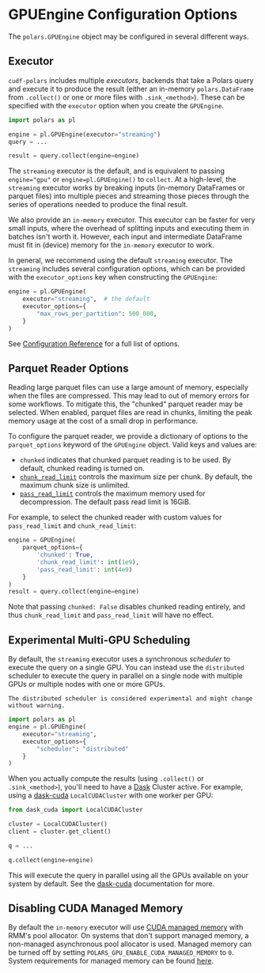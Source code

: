 # GPUEngine Configuration Options

The `polars.GPUEngine` object may be configured in several different ways.

## Executor

`cudf-polars` includes multiple *executors*, backends that take a Polars query and execute it to produce the result (either an in-memory `polars.DataFrame` from `.collect()` or one or more files with `.sink_<method>`). These can be specified with the `executor` option when you create the `GPUEngine`.

```python
import polars as pl

engine = pl.GPUEngine(executor="streaming")
query = ...

result = query.collect(engine=engine)
```

The `streaming` executor is the default, and is equivalent to passing
`engine="gpu"` or `engine=pl.GPUEngine()` to `collect`. At a high-level, the
`streaming` executor works by breaking inputs (in-memory DataFrames or parquet
files) into multiple pieces and streaming those pieces through the series of
operations needed to produce the final result.

We also provide an `in-memory` executor. This executor can be faster for very
small inputs, where the overhead of splitting inputs and executing them in
batches isn't worth it. However, each input and intermediate DataFrame must fit
in (device) memory for the `in-memory` executor to work.

In general, we recommend using the default `streaming` executor. The `streaming`
includes several configuration options, which can be provided with the `executor_options`
key when constructing the `GPUEngine`:

```python
engine = pl.GPUEngine(
    executor="streaming",  # the default
    executor_options={
        "max_rows_per_partition": 500_000,
    }
)
```

See [Configuration Reference](#cudf-polars-api) for a full list of options.

## Parquet Reader Options

Reading large parquet files can use a large amount of memory, especially when the files are compressed. This may lead to out of memory errors for some workflows. To mitigate this, the "chunked" parquet reader may be selected. When enabled, parquet files are read in chunks, limiting the peak memory usage at the cost of a small drop in performance.

To configure the parquet reader, we provide a dictionary of options to the `parquet_options` keyword of the `GPUEngine` object. Valid keys and values are:
- `chunked` indicates that chunked parquet reading is to be used. By default, chunked reading is turned on.
- [`chunk_read_limit`](https://docs.rapids.ai/api/libcudf/legacy/classcudf_1_1io_1_1chunked__parquet__reader#aad118178b7536b7966e3325ae1143a1a) controls the maximum size per chunk. By default, the maximum chunk size is unlimited.
- [`pass_read_limit`](https://docs.rapids.ai/api/libcudf/legacy/classcudf_1_1io_1_1chunked__parquet__reader#aad118178b7536b7966e3325ae1143a1a) controls the maximum memory used for decompression. The default pass read limit is 16GiB.

For example, to select the chunked reader with custom values for `pass_read_limit` and `chunk_read_limit`:
```python
engine = GPUEngine(
    parquet_options={
        'chunked': True,
        'chunk_read_limit': int(1e9),
        'pass_read_limit': int(4e9)
    }
)
result = query.collect(engine=engine)
```
Note that passing `chunked: False` disables chunked reading entirely, and thus `chunk_read_limit` and `pass_read_limit` will have no effect.

## Experimental Multi-GPU Scheduling

By default, the `streaming` executor uses a synchronous *scheduler* to execute
the query on a single GPU. You can instead use the `distributed` scheduler to
execute the query in parallel on a single node with multiple GPUs or multiple
nodes with one or more GPUs.

```{note}
The distributed scheduler is considered experimental and might change without warning.
```

```python
import polars as pl
engine = pl.GPUEngine(
    executor="streaming",
    executor_options={
        "scheduler": "distributed"
    }
)
```

When you actually compute the results (using `.collect()` or `.sink_<method>`),
you'll need to have a [Dask](http://dask.org/) Cluster active. For example,
using a [dask-cuda](https://docs.rapids.ai/api/dask-cuda/stable/)
`LocalCUDACluster` with one worker per GPU:

```python
from dask_cuda import LocalCUDACluster

cluster = LocalCUDACluster()
client = cluster.get_client()

q = ...

q.collect(engine=engine)
```

This will execute the query in parallel using all the GPUs available on your
system by default. See the
[dask-cuda](https://docs.rapids.ai/api/dask-cuda/stable/) documentation for
more.

## Disabling CUDA Managed Memory

By default the `in-memory` executor will use [CUDA managed memory](https://docs.nvidia.com/cuda/cuda-c-programming-guide/index.html#unified-memory-introduction) with RMM's pool allocator. On systems that don't support managed memory, a non-managed asynchronous pool
allocator is used.
Managed memory can be turned off by setting `POLARS_GPU_ENABLE_CUDA_MANAGED_MEMORY` to `0`. System requirements for managed memory can be found [here](
https://docs.nvidia.com/cuda/cuda-c-programming-guide/index.html#system-requirements-for-unified-memory).

